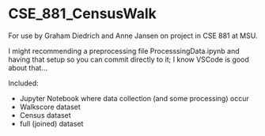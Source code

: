 # CSE_881_CensusWalk
For use by Graham Diedrich and Anne Jansen on project in CSE 881 at MSU.

I might recommending a preprocessing file ProcesssingData.ipynb and having that setup so you can commit directly to it; I know VSCode is good about that...

Included:

- Jupyter Notebook where data collection (and some processing) occur
- Walkscore dataset
- Census dataset
- full (joined) dataset
